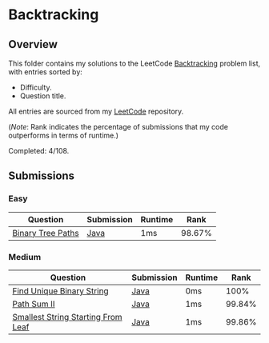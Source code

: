# Backtracking

## Overview
This folder contains my solutions to the LeetCode [Backtracking](https://leetcode.com/problem-list/backtracking/) problem list,
with entries sorted by:
- Difficulty.
- Question title.

All entries are sourced from my [LeetCode](https://github.com/shumarb/leetcode) repository.

(*Note*: Rank indicates the percentage of submissions that my code outperforms in terms of runtime.)

Completed: 4/108.

## Submissions
### Easy
| Question                                                                                                            | Submission                                                                                            | Runtime | Rank   |
|---------------------------------------------------------------------------------------------------------------------|-------------------------------------------------------------------------------------------------------|---------|--------|
| [Binary Tree Paths](https://leetcode.com/problems/binary-tree-paths/description/)                                   | [Java](https://github.com/shumarb/leetcode/blob/main/submissions/BinaryTreePaths.java)                | 1ms     | 98.67% |

### Medium
| Question                                                                                                            | Submission                                                                                            | Runtime | Rank   |
|---------------------------------------------------------------------------------------------------------------------|-------------------------------------------------------------------------------------------------------|---------|--------|
| [Find Unique Binary String](https://leetcode.com/problems/find-unique-binary-string/description/)                   | [Java](https://github.com/shumarb/leetcode/blob/main/submissions/FindUniqueBinaryString.java)         | 0ms     | 100%   |
| [Path Sum II](https://leetcode.com/problems/path-sum-ii/description/)                                               | [Java](https://github.com/shumarb/leetcode/blob/main/submissions/PathSumTwo.java)                     | 1ms     | 99.84% |
| [Smallest String Starting From Leaf](https://leetcode.com/problems/smallest-string-starting-from-leaf/description/) | [Java](https://github.com/shumarb/leetcode/blob/main/submissions/SmallestStringStartingFromLeaf.java) | 1ms     | 99.86% |
